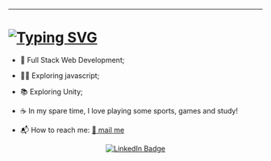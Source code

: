 

---
<h1>
<a href="https://git.io/typing-svg"><img src="https://readme-typing-svg.herokuapp.com?font=Fira+Code&size=30&pause=1000&color=67D7B0&width=435&lines=About+Me" alt="Typing SVG" /></a>
</h1>

- :rocket: Full Stack Web Development;

- :surfing_woman: Exploring javascript;

- :books: Exploring Unity;

- :coffee: In my spare time, I love playing some sports, games and study!
- :mailbox_with_mail:	How to reach me:
<a href="mailto:danieltrujillo902@gmail.com"> :email: mail me </a>


<div id="badges" align="center">
  <a href="https://www.linkedin.com/in/julian-trujillo-92b0b8143/">
  <img src="https://img.shields.io/badge/LinkedIn-blue?style=for-the-badge&logo=linkedin&logoColor=white" alt="LinkedIn Badge"/>
  </a>
  
</div>



